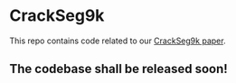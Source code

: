 # CrackSeg9k

This repo contains code related to our [CrackSeg9k paper](https://arxiv.org/abs/2208.13054).


## The codebase shall be released soon!
